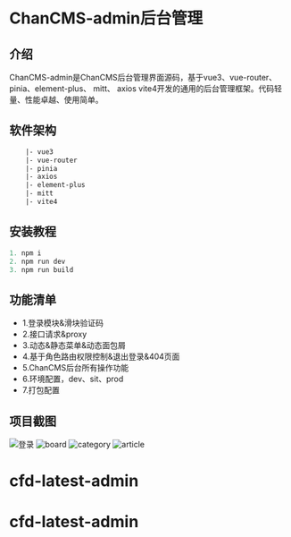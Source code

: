 # ChanCMS-admin后台管理

## 介绍

ChanCMS-admin是ChanCMS后台管理界面源码，基于vue3、vue-router、 pinia、element-plus、 mitt、 axios vite4开发的通用的后台管理框架。代码轻量、性能卓越、使用简单。

## 软件架构

```html
    |- vue3
    |- vue-router
    |- pinia
    |- axios
    |- element-plus
    |- mitt
    |- vite4
```

## 安装教程

```javascript
1. npm i
2. npm run dev
3. npm run build
```

## 功能清单

* 1.登录模块&滑块验证码
* 2.接口请求&proxy
* 3.动态&静态菜单&动态面包屑
* 4.基于角色路由权限控制&退出登录&404页面
* 5.ChanCMS后台所有操作功能
* 6.环境配置，dev、sit、prod
* 7.打包配置

## 项目截图

![登录](https://pic.imgdb.cn/item/6749e83fd0e0a243d4db4f12.jpg)
![board](https://pic.imgdb.cn/item/6749e83fd0e0a243d4db4f11.jpg)
![category](https://pic.imgdb.cn/item/6749e83fd0e0a243d4db4f10.jpg)
![article](https://pic.imgdb.cn/item/6749e83fd0e0a243d4db4f13.jpg)
# cfd-latest-admin
# cfd-latest-admin
